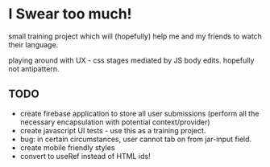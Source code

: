 # I Swear too much!

small training project which will (hopefully) help me and my friends to watch their language.

playing around with UX - css stages mediated by JS body edits. hopefully not antipattern.

## TODO
- create firebase application to store all user submissions (perform all the necessary encapsulation with potential context/provider)
- create javascript UI tests - use this as a training project.
- bug: in certain circumstances, user cannot tab on from jar-input field.
- create mobile friendly styles
- convert to useRef instead of HTML ids!
